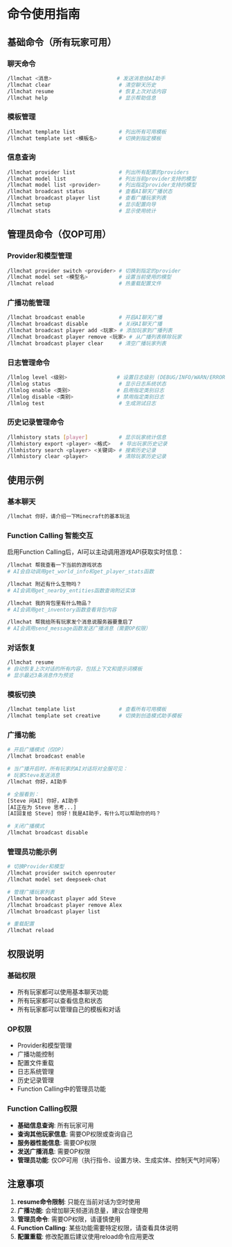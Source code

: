 # 命令使用指南

## 基础命令（所有玩家可用）

### 聊天命令
```bash
/llmchat <消息>                     # 发送消息给AI助手
/llmchat clear                      # 清空聊天历史
/llmchat resume                     # 恢复上次对话内容
/llmchat help                       # 显示帮助信息
```

### 模板管理
```bash
/llmchat template list              # 列出所有可用模板
/llmchat template set <模板名>       # 切换到指定模板
```

### 信息查询
```bash
/llmchat provider list              # 列出所有配置的providers
/llmchat model list                 # 列出当前provider支持的模型
/llmchat model list <provider>      # 列出指定provider支持的模型
/llmchat broadcast status           # 查看AI聊天广播状态
/llmchat broadcast player list      # 查看广播玩家列表
/llmchat setup                      # 显示配置向导
/llmchat stats                      # 显示使用统计
```

## 管理员命令（仅OP可用）

### Provider和模型管理
```bash
/llmchat provider switch <provider> # 切换到指定的provider
/llmchat model set <模型名>          # 设置当前使用的模型
/llmchat reload                     # 热重载配置文件
```

### 广播功能管理
```bash
/llmchat broadcast enable           # 开启AI聊天广播
/llmchat broadcast disable          # 关闭AI聊天广播
/llmchat broadcast player add <玩家> # 添加玩家到广播列表
/llmchat broadcast player remove <玩家> # 从广播列表移除玩家
/llmchat broadcast player clear     # 清空广播玩家列表
```

### 日志管理命令
```bash
/llmlog level <级别>                # 设置日志级别 (DEBUG/INFO/WARN/ERROR)
/llmlog status                      # 显示日志系统状态
/llmlog enable <类别>               # 启用指定类别日志
/llmlog disable <类别>              # 禁用指定类别日志
/llmlog test                        # 生成测试日志
```

### 历史记录管理命令
```bash
/llmhistory stats [player]          # 显示玩家统计信息
/llmhistory export <player> <格式>   # 导出玩家历史记录
/llmhistory search <player> <关键词> # 搜索历史记录
/llmhistory clear <player>          # 清除玩家历史记录
```

## 使用示例

### 基本聊天
```bash
/llmchat 你好，请介绍一下Minecraft的基本玩法
```

### Function Calling 智能交互
启用Function Calling后，AI可以主动调用游戏API获取实时信息：

```bash
/llmchat 帮我查看一下当前的游戏状态
# AI会自动调用get_world_info和get_player_stats函数

/llmchat 附近有什么生物吗？
# AI会调用get_nearby_entities函数查询附近实体

/llmchat 我的背包里有什么物品？
# AI会调用get_inventory函数查看背包内容

/llmchat 帮我给所有玩家发个消息说服务器要重启了
# AI会调用send_message函数发送广播消息（需要OP权限）
```

### 对话恢复
```bash
/llmchat resume
# 自动恢复上次对话的所有内容，包括上下文和提示词模板
# 显示最近3条消息作为预览
```

### 模板切换
```bash
/llmchat template list              # 查看所有可用模板
/llmchat template set creative      # 切换到创造模式助手模板
```

### 广播功能
```bash
# 开启广播模式（仅OP）
/llmchat broadcast enable

# 当广播开启时，所有玩家的AI对话将对全服可见：
# 玩家Steve发送消息
/llmchat 你好，AI助手

# 全服看到：
[Steve 问AI] 你好，AI助手
[AI正在为 Steve 思考...]
[AI回复给 Steve] 你好！我是AI助手，有什么可以帮助你的吗？

# 关闭广播模式
/llmchat broadcast disable
```

### 管理员功能示例
```bash
# 切换Provider和模型
/llmchat provider switch openrouter
/llmchat model set deepseek-chat

# 管理广播玩家列表
/llmchat broadcast player add Steve
/llmchat broadcast player remove Alex
/llmchat broadcast player list

# 重载配置
/llmchat reload
```

## 权限说明

### 基础权限
- 所有玩家都可以使用基本聊天功能
- 所有玩家都可以查看信息和状态
- 所有玩家都可以管理自己的模板和对话

### OP权限
- Provider和模型管理
- 广播功能控制
- 配置文件重载
- 日志系统管理
- 历史记录管理
- Function Calling中的管理员功能

### Function Calling权限
- **基础信息查询**: 所有玩家可用
- **查询其他玩家信息**: 需要OP权限或查询自己
- **服务器性能信息**: 需要OP权限
- **发送广播消息**: 需要OP权限
- **管理员功能**: 仅OP可用（执行指令、设置方块、生成实体、控制天气时间等）

## 注意事项

1. **resume命令限制**: 只能在当前对话为空时使用
2. **广播功能**: 会增加聊天频道消息量，建议合理使用
3. **管理员命令**: 需要OP权限，请谨慎使用
4. **Function Calling**: 某些功能需要特定权限，请查看具体说明
5. **配置重载**: 修改配置后建议使用reload命令应用更改

